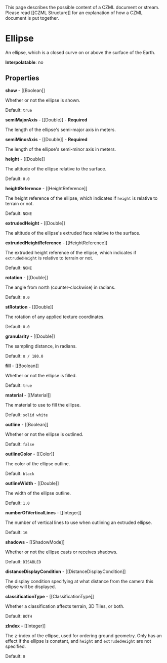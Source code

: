 This page describes the possible content of a CZML document or stream. Please read [[CZML Structure]] for an explanation of how a CZML document is put together.

# Ellipse

An ellipse, which is a closed curve on or above the surface of the Earth.

**Interpolatable**: no

## Properties

**show** - [[Boolean]]

Whether or not the ellipse is shown.

Default: `true`


**semiMajorAxis** - [[Double]] - **Required**

The length of the ellipse's semi-major axis in meters.


**semiMinorAxis** - [[Double]] - **Required**

The length of the ellipse's semi-minor axis in meters.


**height** - [[Double]]

The altitude of the ellipse relative to the surface.

Default: `0.0`


**heightReference** - [[HeightReference]]

The height reference of the ellipse, which indicates if `height` is relative to terrain or not.

Default: `NONE`


**extrudedHeight** - [[Double]]

The altitude of the ellipse's extruded face relative to the surface.


**extrudedHeightReference** - [[HeightReference]]

The extruded height reference of the ellipse, which indicates if `extrudedHeight` is relative to terrain or not.

Default: `NONE`


**rotation** - [[Double]]

The angle from north (counter-clockwise) in radians.

Default: `0.0`


**stRotation** - [[Double]]

The rotation of any applied texture coordinates.

Default: `0.0`


**granularity** - [[Double]]

The sampling distance, in radians.

Default: `π / 180.0`


**fill** - [[Boolean]]

Whether or not the ellipse is filled.

Default: `true`


**material** - [[Material]]

The material to use to fill the ellipse.

Default: `solid white`


**outline** - [[Boolean]]

Whether or not the ellipse is outlined.

Default: `false`


**outlineColor** - [[Color]]

The color of the ellipse outline.

Default: `black`


**outlineWidth** - [[Double]]

The width of the ellipse outline.

Default: `1.0`


**numberOfVerticalLines** - [[Integer]]

The number of vertical lines to use when outlining an extruded ellipse.

Default: `16`


**shadows** - [[ShadowMode]]

Whether or not the ellipse casts or receives shadows.

Default: `DISABLED`


**distanceDisplayCondition** - [[DistanceDisplayCondition]]

The display condition specifying at what distance from the camera this ellipse will be displayed.


**classificationType** - [[ClassificationType]]

Whether a classification affects terrain, 3D Tiles, or both.

Default: `BOTH`


**zIndex** - [[Integer]]

The z-index of the ellipse, used for ordering ground geometry. Only has an effect if the ellipse is constant, and `height` and `extrudedHeight` are not specified.

Default: `0`


